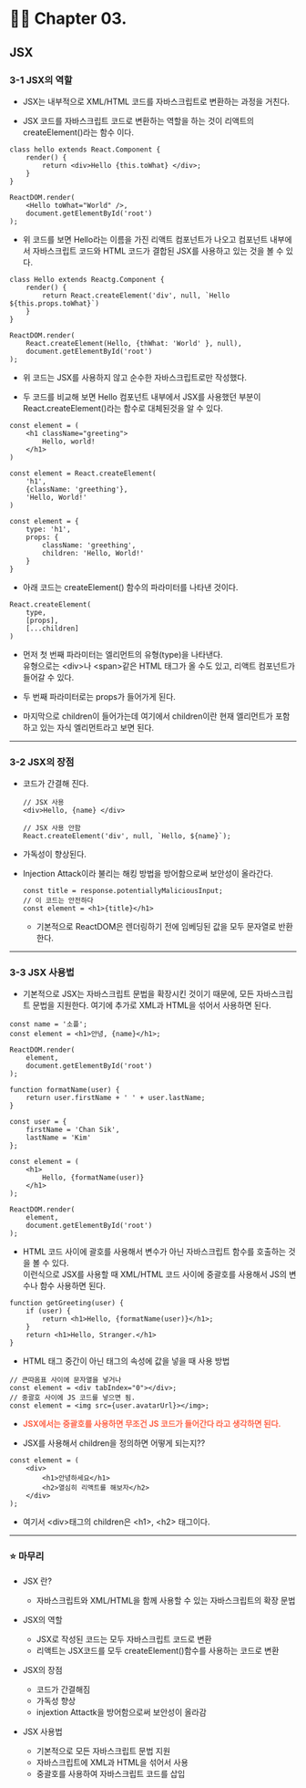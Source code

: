 # 🧑‍💻 Chapter 03.

## JSX

### 3-1 JSX의 역할

- JSX는 내부적으로 XML/HTML 코드를 자바스크립트로 변환하는 과정을 거친다.

- JSX 코드를 자바스크립트 코드로 변환하는 역할을 하는 것이 리액트의 createElement()라는 함수 이다.

```JS
class hello extends React.Component {
    render() {
        return <div>Hello {this.toWhat} </div>;
    }
}

ReactDOM.render(
    <Hello toWhat="World" />,
    document.getElementById('root')
);
```

- 위 코드를 보면 Hello라는 이름을 가진 리액트 컴포넌트가 나오고 컴포넌트 내부에서 자바스크립트 코드와 HTML 코드가 결합된 JSX를 사용하고 있는 것을 볼 수 있다.

```JS
class Hello extends Reactg.Component {
    render() {
        return React.createElement('div', null, `Hello ${this.props.toWhat}`)
    }
}

ReactDOM.render(
    React.createElement(Hello, {thWhat: 'World' }, null),
    document.getElementById('root')
);
```

- 위 코드는 JSX를 사용하지 않고 순수한 자바스크립트로만 작성했다.

- 두 코드를 비교해 보면 Hello 컴포넌트 내부에서 JSX를 사용했던 부분이 React.createElement()라는 함수로 대체된것을 알 수 있다.

```JS
const element = (
    <h1 className="greeting">
        Hello, world!
    </h1>
)

const element = React.createElement(
    'h1',
    {className: 'greething'},
    'Hello, World!'
)
```

```JS
const element = {
    type: 'h1',
    props: {
        className: 'greething',
        children: 'Hello, World!'
    }
}
```

- 아래 코드는 createElement() 함수의 파라미터를 나타낸 것이다.

```JS
React.createElement(
    type,
    [props],
    [...children]
)
```

- 먼저 첫 번째 파라미터는 엘리먼트의 유형(type)을 나타낸다.  
  유형으로는 \<div>나 \<span>같은 HTML 태그가 올 수도 있고, 리액트 컴포넌트가 들어갈 수 있다.

- 두 번째 파라미터로는 props가 들어가게 된다.

- 마지막으로 children이 들어가는데 여기에서 children이란 현재 엘리먼트가 포함하고 있는 자식 엘리먼트라고 보면 된다.

---

### 3-2 JSX의 장점

- 코드가 간결해 진다.

  ```JS
  // JSX 사용
  <div>Hello, {name} </div>

  // JSX 사용 안함
  React.createElement('div', null, `Hello, ${name}`);
  ```

- 가독성이 향상된다.

- Injection Attack이라 불리는 해킹 방법을 방어함으로써 보안성이 올라간다.

  ```JS
  const title = response.potentiallyMaliciousInput;
  // 이 코드는 안전하다
  const element = <h1>{title}</h1>
  ```

  - 기본적으로 ReactDOM은 렌더링하기 전에 임베딩된 값을 모두 문자열로 반환한다.

---

### 3-3 JSX 사용법

- 기본적으로 JSX는 자바스크립트 문법을 확장시킨 것이기 때문에, 모든 자바스크립트 문법을 지원한다. 여기에 추가로 XML과 HTML을 섞어서 사용하면 된다.

```JS
const name = '소플';
const element = <h1>안녕, {name}</h1>;

ReactDOM.render(
    element,
    document.getElementById('root')
);
```

```JS
function formatName(user) {
    return user.firstName + ' ' + user.lastName;
}

const user = {
    firstName = 'Chan Sik',
    lastName = 'Kim'
};

const element = (
    <h1>
        Hello, {formatName(user)}
    </h1>
);

ReactDOM.render(
    element,
    document.getElementById('root')
);
```

- HTML 코드 사이에 괄호를 사용해서 변수가 아닌 자바스크립트 함수를 호출하는 것을 볼 수 있다.  
  이런식으로 JSX를 사용할 때 XML/HTML 코드 사이에 중괄호를 사용해서 JS의 변수나 함수 사용하면 된다.

```JS
function getGreeting(user) {
    if (user) {
        return <h1>Hello, {formatName(user)}</h1>;
    }
    return <h1>Hello, Stranger.</h1>
}
```

- HTML 태그 중간이 아닌 태그의 속성에 값을 넣을 때 사용 방법

```JS
// 큰따옴표 사이에 문자열을 넣거나
const element = <div tabIndex="0"></div>;
// 중괄호 사이에 JS 코드를 넣으면 됨.
const element = <img src={user.avatarUrl}></img>;
```

- <span style='color:tomato; font-weight:bold'>JSX에서는 중괄호를 사용하면 무조건 JS 코드가 들어간다 라고 생각하면 된다.</span>

- JSX를 사용해서 children을 정의하면 어떻게 되는지??

```JS
const element = (
    <div>
        <h1>안녕하세요</h1>
        <h2>열심히 리액트를 해보자</h2>
    </div>
);
```

- 여기서 \<div>태그의 children은 \<h1>, \<h2> 태그이다.

---

### ⭐️ 마무리

- JSX 란?

  - 자바스크립트와 XML/HTML을 함께 사용할 수 있는 자바스크립트의 확장 문법

- JSX의 역할

  - JSX로 작성된 코드는 모두 자바스크립트 코드로 변환
  - 리액트는 JSX코드를 모두 createElement()함수를 사용하는 코드로 변환

- JSX의 장점

  - 코드가 간결해짐
  - 가독성 향상
  - injextion Attactk을 방어함으로써 보안성이 올라감

- JSX 사용법
  - 기본적으로 모든 자바스크립트 문법 지원
  - 자바스크립트에 XML과 HTML을 섞어서 사용
  - 중괄호를 사용하여 자바스크립트 코드를 삽입
